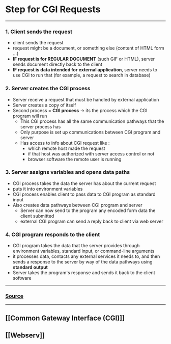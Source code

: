 # Step for CGI Requests
---
### 1. Client sends the request
- client sends the request
- request might be a document, or something else (content of HTML form ...)
- **IF request is for REGULAR DOCUMENT** (such GIF or HTML), server sends document directly back to the client
- **IF request is data intended for external application**, server needs to use CGI to run that (for example, a request to search in database)

### 2. Server creates the CGI process
- Server receive a request that must be handled by external application
- Server creates a copy of itself
- Second process = **CGI process** -> its the process which the CGI program will run
	- This CGI process has all the same communication pathways that the server process has
	- Only purpose is set up communications between CGI program and server
	- Has access to info about CGI request like :
		- which remote host made the request
		- if that host was authorized with server access control or not
		- browser software the remote user is running

### 3. Server assigns variables and opens data paths
- CGI process takes the data the server has about the current request
- puts it into environment variables
- CGI process enables client to pass data to CGI program as standard input
- Also creates data pathways between CGI program and server
	- Server can now send to the program any encoded form data the client submitted
	- external CGI program can send a reply back to client via web server

### 4. CGI program responds to the client 
- CGI program takes the data that the server provides through environment variables, standard input, or command-line arguments
- it processes data, contacts any external services it needs to, and then sends a response to the server by way of the data pathways using **standard output**
- Server takes the program's response and sends it back to the client software
---
### [Source](http://www.mnuwer.dbasedeveloper.co.uk/dlearn/web/session01.htm)
---
## [[Common Gateway Interface (CGI)]]
## [[Webserv]]